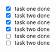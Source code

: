 - [x] task one done
- [x] task two done
- [x] task one done
- [x] task two done
- [ ] task one done
- [ ] task two done
